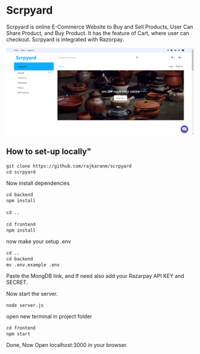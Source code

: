 # Scrpyard

Scrpyard is online E-Commerce Website to Buy and Sell Products, User Can Share Product, and Buy Product. It has the feature of Cart, where user can checkout. Scrpyard is integrated with Razorpay.

![project image](https://github.com/rajkaranm/scrpyard/blob/main/img/scrpyard.png)

## How to set-up locally"
```shell
git clone https://github.com/rajkaranm/scrpyard
cd scrpyard
```

Now install dependencies
```shell
cd backend
npm install

cd ..

cd frontend
npm install

```

now make your setup .env
```shell
cd ..
cd backend
mv .env.example .env
```
Paste the MongDB link, and If need also add your Razarpay API KEY and SECRET.

Now start the server.
```shell
node server.js
```

open new terminal in project folder
```shell
cd frontend
npm start
```
Done, Now Open localhost:3000 in your browser.